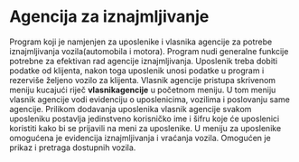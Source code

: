 # Agencija za iznajmljivanje

Program koji je namjenjen za uposlenike i vlasnika agencije za potrebe iznajmljivanja vozila(automobila i motora). 
Program nudi generalne funkcije potrebne za efektivan rad agencije iznajmljivanja. 
Uposlenik treba dobiti podatke od klijenta, nakon toga uposlenik unosi podatke u program i rezerviše željeno vozilo za klijenta. 
Vlasnik agencije pristupa skrivenom meniju kucajući riječ **vlasnikagencije**  u početnom meniju. 
U tom meniju vlasnik agencije vodi evidenciju o uposlenicima, vozilima i poslovanju same agencije. 
Prilikom dodavanja uposlenika vlasnik agencije svakom uposleniku postavlja jedinstveno korisničko ime i šifru koje će uposlenici koristiti kako bi se prijavili na meni za uposlenike. 
U meniju za uposlenike omogućena je evidencija iznajmljivanja i vraćanja vozila. Omogućen je prikaz i pretraga dostupnih vozila.
